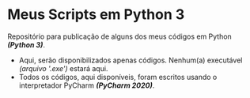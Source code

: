 # Meus Scripts em Python 3

Repositório para publicação de alguns dos meus códigos em Python _**(Python 3)**_.

* Aqui, serão disponibilizados apenas códigos. Nenhum(a) executável _(arquivo '.exe')_ estará aqui.
* Todos os códigos, aqui disponíveis, foram escritos usando o interpretador PyCharm _**(PyCharm 2020)**_.
